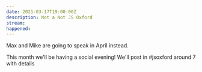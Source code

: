 ```yaml
---
date: 2021-03-17T19:00:00Z
description: Not a Not JS Oxford
stream: 
happened: 
---
```


Max and Mike are going to speak in April instead.

This month we'll be having a social evening! We'll post in #jsoxford around 7 with details
